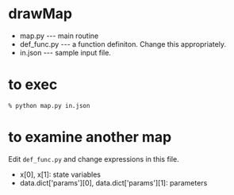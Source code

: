 # drawMap

* map.py --- main routine
* def_func.py --- a function definiton. Change this appropriately.
* in.json --- sample input file.

# to exec

    % python map.py in.json
 
 # to examine another map
 
 Edit `def_func.py` and change expressions in this file.
 
 * x[0], x[1]: state variables
 * data.dict['params'][0], data.dict['params'][1]: parameters
 
 

